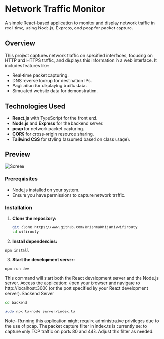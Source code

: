 # Network Traffic Monitor
A simple React-based application to monitor and display network traffic in real-time, using Node.js, Express, and pcap for packet capture.
## Overview
This project captures network traffic on specified interfaces, focusing on HTTP and HTTPS traffic, and displays this information in a web interface. It includes features like:
- Real-time packet capturing.
- DNS reverse lookup for destination IPs.
- Pagination for displaying traffic data.
- Simulated website data for demonstration.
## Technologies Used
- **React.js** with TypeScript for the front end.
- **Node.js** and **Express** for the backend server.
- **pcap** for network packet capturing.
- **CORS** for cross-origin resource sharing.
- **Tailwind CSS** for styling (assumed based on class usage).
## Preview
![Screen](https://github.com/user-attachments/assets/2cecb0db-a4ba-4741-8313-0d2133b254b4)
### Prerequisites
- Node.js installed on your system.
- Ensure you have permissions to capture network traffic.
### Installation
1. **Clone the repository:**
   ```bash
   git clone https://www.github.com/krishmakhijani/wifirouty
   cd wifirouty
   ```
2. **Install dependencies:**
```bash
npm install
```
3. **Start the development server:**
```bash
npm run dev
```
This command will start both the React development server and the Node.js server.
Access the application:
Open your browser and navigate to http://localhost:3000 (or the port specified by your React development server).
Backend Server
```bash
cd backend
```
```bash
sudo npx ts-node server/index.ts
```
Note-
Running this application might require administrative privileges due to the use of pcap.
The packet capture filter in index.ts is currently set to capture only TCP traffic on ports 80 and 443. Adjust this filter as needed.

